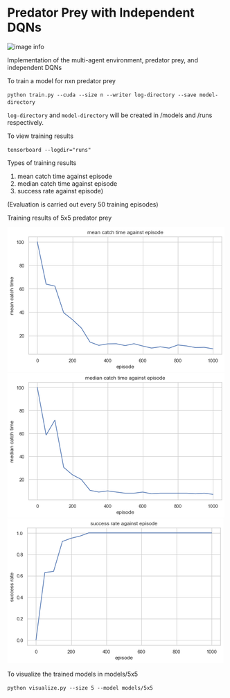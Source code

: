 # Predator Prey with Independent DQNs

![image info](./images/5x5-visualization.png)

Implementation of the multi-agent environment, predator prey, and independent DQNs

To train a model for nxn predator prey

`python train.py --cuda --size n --writer log-directory --save model-directory`

`log-directory` and `model-directory` will be created in /models and /runs respectively.

To view training results 

`tensorboard --logdir="runs"`

Types of training results

1. mean catch time against episode
1. median catch time against episode
1. success rate against episode)

(Evaluation is carried out every 50 training episodes)

Training results of 5x5 predator prey

![image info](./images/5x5-mean.png)
![image info](./images/5x5-median.png)
![image info](./images/5x5-success-rate.png)

To visualize the trained models in models/5x5

`python visualize.py --size 5 --model models/5x5`
